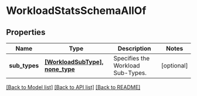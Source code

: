 # WorkloadStatsSchemaAllOf


## Properties
Name | Type | Description | Notes
------------ | ------------- | ------------- | -------------
**sub_types** | [**[WorkloadSubType], none_type**](WorkloadSubType.md) | Specifies the Workload Sub-Types. | [optional] 

[[Back to Model list]](../README.md#documentation-for-models) [[Back to API list]](../README.md#documentation-for-api-endpoints) [[Back to README]](../README.md)


